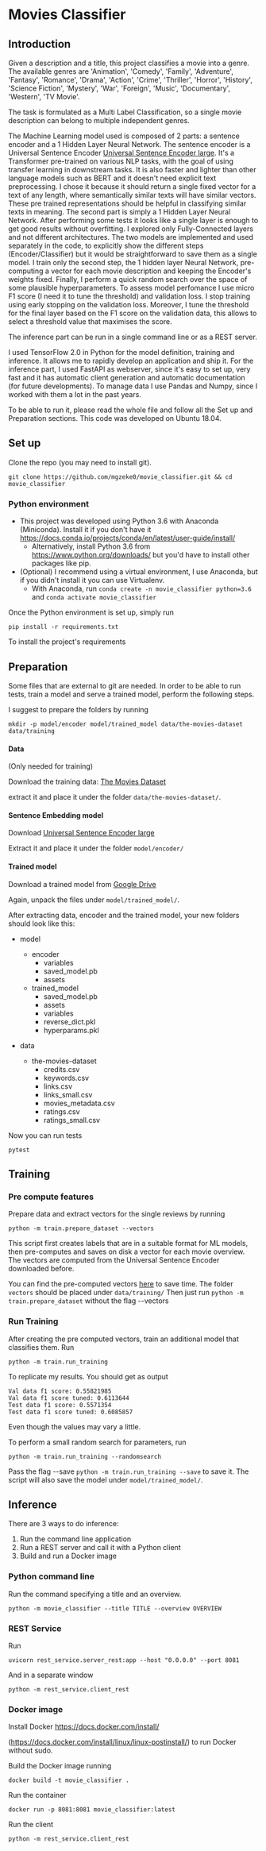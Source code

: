 # Movies Classifier

## Introduction

Given a description and a title, this project classifies a movie into a genre. The available genres are
'Animation', 'Comedy', 'Family', 'Adventure', 'Fantasy', 'Romance', 'Drama', 'Action', 'Crime', 'Thriller', 'Horror', 'History', 'Science Fiction', 'Mystery', 'War', 'Foreign', 'Music', 'Documentary', 'Western', 'TV Movie'.

The task is formulated as a Multi Label Classification, so a single movie description can belong to multiple independent genres.

The Machine Learning model used is composed of 2 parts: a sentence encoder and a 1 Hidden Layer Neural Network. The sentence encoder is a Universal Sentence Encoder [Universal Sentence Encoder large](https://tfhub.dev/google/universal-sentence-encoder-large/5). It's a Transformer pre-trained on various NLP tasks, with the goal of using transfer learning in downstream tasks. It is also faster and lighter than other language models such as BERT and it doesn't need explicit text preprocessing. I chose it because it should return a single fixed vector for a text of any length, where semantically similar texts will have similar vectors. These pre trained representations should be helpful in classifying similar texts in meaning. The second part is simply a 1 Hidden Layer Neural Network. After performing some tests it looks like a single layer is enough to get good results without overfitting. I explored only Fully-Connected layers and not different architectures. The two models are implemented and used separately in the code, to explicitly show the different steps (Encoder/Classifier) but it would be straightforward to save them as a single model. I train only the second step, the 1 hidden layer Neural Network, pre-computing a vector for each movie description and keeping the Encoder's weights fixed. Finally, I perform a quick random search over the space of some plausible hyperparameters. To assess model perfomance I use micro F1 score (I need it to tune the threshold) and validation loss. I stop training using early stopping on the validation loss. Moreover, I tune the threshold for the final layer based on the F1 score on the validation data, this allows to select a threshold value that maximises the score.

The inference part can be run in a single command line or as a REST server.

I used TensorFlow 2.0 in Python for the model definition, training and inference. It allows me to rapidly develop an application and ship it. For the inference part, I used FastAPI as webserver, since it's easy to set up, very fast and it has automatic client generation and automatic documentation (for future developments). To manage data I use Pandas and Numpy, since I worked with them a lot in the past years.

To be able to run it, please read the whole file and follow all the Set up and Preparation sections. This code was developed on Ubuntu 18.04.

## Set up

Clone the repo (you may need to install git).

`git clone https://github.com/mgzeke0/movie_classifier.git && cd movie_classifier`

### Python environment

- This project was developed using Python 3.6 with Anaconda (Miniconda). Install it if you don't have it https://docs.conda.io/projects/conda/en/latest/user-guide/install/
    - Alternatively, install Python 3.6 from https://www.python.org/downloads/ but you'd have to install other packages like pip.
- (Optional) I recommend using a virtual environment, I use Anaconda, but if you didn't install it you can use Virtualenv.
    - With Anaconda, run `conda create -n movie_classifier python=3.6` and `conda activate movie_classifier`

Once the Python environment is set up, simply run

`pip install -r requirements.txt`

To install the project's requirements

## Preparation

Some files that are external to git are needed. In order to be able to run tests, train a model and serve a trained model, perform the following steps.

I suggest to prepare the folders by running

`mkdir -p model/encoder model/trained_model data/the-movies-dataset data/training`

#### Data
(Only needed for training)

Download the training data: [The Movies Dataset](https://www.kaggle.com/rounakbanik/the-movies-dataset/data)

extract it and place it under the folder `data/the-movies-dataset/`.

#### Sentence Embedding model

Download [Universal Sentence Encoder large](https://tfhub.dev/google/universal-sentence-encoder-large/5?tf-hub-format=compressed)

Extract it and place it under the folder `model/encoder/`

#### Trained model

Download a trained model from [Google Drive](https://drive.google.com/open?id=13vMbEIbPnvGjawAuoBRTA3gtBC629Nt0)

Again, unpack the files under `model/trained_model/`.

After extracting data, encoder and the trained model, your new folders should look like this:

- model
  - encoder
    - variables
    - saved_model.pb
    - assets
  - trained_model
    - saved_model.pb
    - assets
    - variables
    - reverse_dict.pkl
    - hyperparams.pkl

- data
  - the-movies-dataset
    - credits.csv
    - keywords.csv
    - links.csv
    - links_small.csv
    - movies_metadata.csv
    - ratings.csv
    - ratings_small.csv

Now you can run tests

`pytest`

## Training
### Pre compute features

Prepare data and extract vectors for the single reviews by running

`python -m train.prepare_dataset --vectors`

This script first creates labels that are in a suitable format for ML models, then pre-computes and saves on disk a vector for each movie overview. The vectors are computed from the Universal Sentence Encoder downloaded before.

You can find the pre-computed vectors [here](https://drive.google.com/open?id=1OiCfqyvJ43VSfJdkmVTl5qNV7tJcmVRc) to save time. 
The folder `vectors` should be placed under `data/training/`
Then just run `python -m train.prepare_dataset` without the flag --vectors

### Run Training

After creating the pre computed vectors, train an additional model that classifies them. Run

`python -m train.run_training`

To replicate my results. You should get as output 

```
Val data f1 score: 0.55821985
Val data f1 score tuned: 0.6113644
Test data f1 score: 0.5571354
Test data f1 score tuned: 0.6085857
```
Even though the values may vary a little.

To perform a small random search for parameters, run

`python -m train.run_training --randomsearch`

Pass the flag --save `python -m train.run_training --save` to save it. The script will also save the model under `model/trained_model/`.


## Inference

There are 3 ways to do inference:
1) Run the command line application
2) Run a REST server and call it with a Python client
3) Build and run a Docker image

### Python command line

Run the command specifying a title and an overview.

`python -m movie_classifier --title TITLE --overview OVERVIEW`

### REST Service

Run 

`uvicorn rest_service.server_rest:app --host "0.0.0.0" --port 8081`

And in a separate window

`python -m rest_service.client_rest`


### Docker image

Install Docker https://docs.docker.com/install/

(https://docs.docker.com/install/linux/linux-postinstall/) to run Docker without sudo.

Build the Docker image running

`docker build -t movie_classifier .`

Run the container

`docker run -p 8081:8081 movie_classifier:latest`

Run the client

`python -m rest_service.client_rest`
